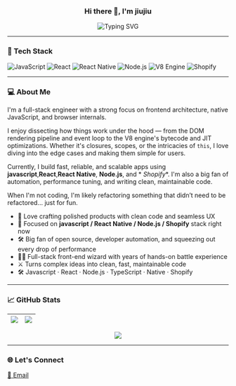 <div align="center">

### Hi there 👋, I'm jiujiu

![Typing SVG](https://readme-typing-svg.demolab.com?font=Fira+Code&size=16&pause=1000&color=00F7FF&center=true&vCenter=true&width=580&lines=Full-stack+engineer+with+low-level+insights;Vanilla+JavaScript+%2B+Rendering+Engines;Async%2C+Scopes%2C+Garbage+Collection;Deep+dive+into+V8+and+runtime+optimizations)

</div>

---

### 🧰 Tech Stack

![JavaScript](https://img.shields.io/badge/-JavaScript-F7DF1E?style=flat&logo=javascript&logoColor=black)
![React](https://img.shields.io/badge/-React-61DAFB?style=flat&logo=react&logoColor=black)
![React Native](https://img.shields.io/badge/-React%20Native-61DAFB?style=flat&logo=react&logoColor=black)
![Node.js](https://img.shields.io/badge/-Node.js-339933?style=flat&logo=node.js&logoColor=white)
![V8 Engine](https://img.shields.io/badge/-V8-4B8BBE?style=flat&logo=googlechrome&logoColor=white)
![Shopify](https://img.shields.io/badge/-Shopify-96BF48?style=flat&logo=shopify&logoColor=white)

---

### 💻 About Me

I'm a full-stack engineer with a strong focus on frontend architecture, native JavaScript, and browser internals.

I enjoy dissecting how things work under the hood — from the DOM rendering pipeline and event loop to the V8 engine's
bytecode and JIT optimizations. Whether it's closures, scopes, or the intricacies of `this`, I love diving into the edge
cases and making them simple for users.

Currently, I build fast, reliable, and scalable apps using **javascript**,**React**,**React Native**, **Node.js**, and *
*Shopify**. I'm also a big fan of automation, performance tuning, and writing clean, maintainable code.

When I'm not coding, I'm likely refactoring something that didn’t need to be refactored… just for fun.

- 🧠 Love crafting polished products with clean code and seamless UX
- 🔨 Focused on **javascript / React Native / Node.js / Shopify** stack right now
- 🛠️ Big fan of open source, developer automation, and squeezing out every drop of performance
- 🧙‍♂️ Full-stack front-end wizard with years of hands-on battle experience
- ⚔️ Turns complex ideas into clean, fast, maintainable code
- 🛠️ Javascript · React · Node.js · TypeScript · Native · Shopify

---

### 📈 GitHub Stats

<div align="center">  

| ![](https://github-readme-stats.vercel.app/api?username=chenjiujiu&show_icons=true&rank_icon=github&include_all_commits=true&theme=buefy&hide_border=true) | ![](https://github-readme-stats.vercel.app/api/top-langs/?username=chenjiujiu&layout=compact&theme=buefy&hide_border=true) |
|------------------------------------------------------------------------------------------------------------------------------------------------------------|----------------------------------------------------------------------------------------------------------------------------|

![](https://github.com/Chenjiujiu/snk/blob/refs/heads/output/github-contribution-grid-snake.gif)

</div>

---

### 🌐 Let's Connect

[📧 Email](mailto:saddhu@foxmail.com)
